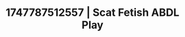 ---
categories:
- Tradwife
- Face fucking
- Babysitter scenario
- VR porn
- Dirty mind games
image: /assets/images/1747787512557.jpg
layout: post
seo:
  description: Featured content with premium Scat Fetish, ABDL Play. HD images available.
  keywords: Scat Fetish, ABDL Play
  og_image: /assets/images/1747787512557.jpg
  schema_type: VisualArtwork
tags:
- ABDL Play
- Scat Fetish
- '#1747787512557'
title: 1747787512557 | Scat Fetish ABDL Play
---